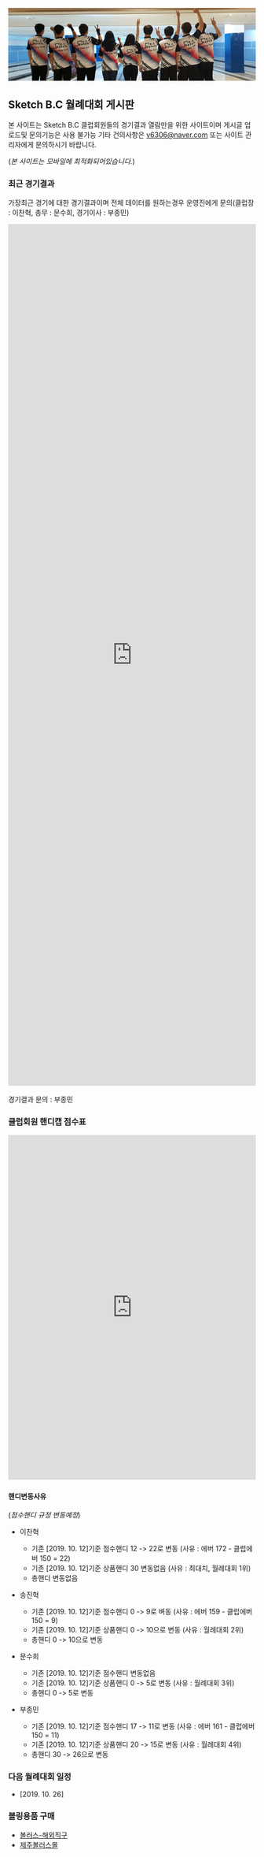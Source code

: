![](https://raw.githubusercontent.com/JMBOO/sketchbc.github.io/master/KakaoTalk_Photo_2019-10-14-18-56-51.jpeg)

## Sketch B.C 월례대회 게시판

본 사이트는 Sketch B.C 클럽회원들의 경기결과 열람만을 위한 사이트이며 게시글 업로드및 문의기능은 사용 불가능
기타 건의사항은 v6306@naver.com 또는 사이트 관리자에게 문의하시기 바랍니다.

(*본 사이트는 모바일에 최적화되어있습니다.*)

### 최근 경기결과

가장최근 경기에 대한 경기결과이며 전체 데이터를 원하는경우 운영진에게 문의(클럽장 : 이찬혁, 총무 : 문수희, 경기이사 : 부종민)

<iframe src="https://docs.google.com/spreadsheets/d/e/2PACX-1vSr50IJzLII6GAOj4TQKZgxZ_WGBIKGnx7ppzcr4tnIaEyWrHHw-ra2BMCTFfGKC_NgQ3KhFb_rE_0T/pubhtml?gid=189085316&amp;single=true&amp;widget=true&amp;headers=false" frameborder="0" style="overflow:hidden; height:1750px; width:100%;" scrolling="no"></iframe>

경기결과 문의 : 부종민

### 클럽회원 핸디캡 점수표 

<iframe src="https://docs.google.com/spreadsheets/d/e/2PACX-1vSr50IJzLII6GAOj4TQKZgxZ_WGBIKGnx7ppzcr4tnIaEyWrHHw-ra2BMCTFfGKC_NgQ3KhFb_rE_0T/pubhtml?gid=1138584962&amp;single=true&amp;widget=true&amp;headers=false" frameborder="0" style="overflow:hidden; height:700px; width:100%;" scrolling="no"></iframe>

#### 핸디변동사유
(*점수핸디 규정 변동예정*)
- 이찬혁
  - 기존 [2019. 10. 12]기준 점수핸디 12 -> 22로 변동 (사유 : 에버 172 - 클럽에버 150 = 22)
  - 기존 [2019. 10. 12]기준 상품핸디 30 변동없음 (사유 : 최대치, 월례대회 1위)
  - 총핸디 변동없음

- 송진혁
  - 기존 [2019. 10. 12]기준 점수핸디 0 -> 9로 벼동 (사유 : 에버 159 - 클럽에버 150 = 9)
  - 기존 [2019. 10. 12]기준 상품핸디 0 -> 10으로 변동 (사유 : 월례대회 2위)
  - 총핸디 0 -> 10으로 변동

- 문수희
  - 기존 [2019. 10. 12]기준 점수핸디 변동없음
  - 기존 [2019. 10. 12]기준 상품핸디 0 -> 5로 변동 (사유 : 월례대회 3위)
  - 총핸디 0 -> 5로 변동
  
- 부종민
  - 기존 [2019. 10. 12]기준 점수핸디 17 -> 11로 변동 (사유 : 에버 161 - 클럽에버 150 = 11)
  - 기존 [2019. 10. 12]기준 상품핸디 20 -> 15로 변동 (사유 : 월례대회 4위)
  - 총핸디 30 -> 26으로 변동

### 다음 월례대회 일정

- [2019. 10. 26]

### 볼링용품 구매

- [볼러스-해외직구](https://www.bowlers.co.kr/)
- [제주볼러스몰](https://m.cafe.daum.net/jejubowlingmall)
